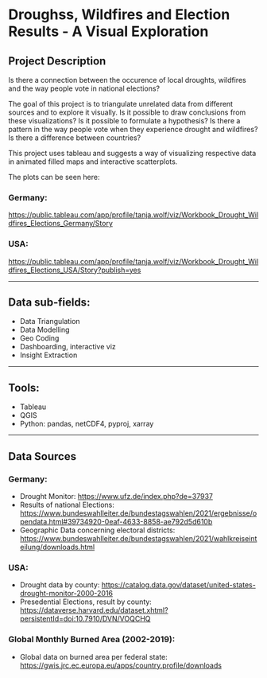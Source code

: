 # Droughss, Wildfires and Election Results - A Visual Exploration

## Project Description

Is there a connection between the occurence of local droughts, wildfires and the way people vote in national elections?

The goal of this project is to triangulate unrelated data from different sources and to explore it visually. Is it possible to draw conclusions from these visualizations? Is it possible to formulate a hypothesis? Is there a pattern in the way people vote when they experience drought and wildfires? Is there a difference between countries? 

This project uses tableau and suggests a way of visualizing respective data in animated filled maps and interactive scatterplots. 

The plots can be seen here:

### Germany:
https://public.tableau.com/app/profile/tanja.wolf/viz/Workbook_Drought_Wildfires_Elections_Germany/Story

### USA:
https://public.tableau.com/app/profile/tanja.wolf/viz/Workbook_Drought_Wildfires_Elections_USA/Story?publish=yes

-----
## Data sub-fields:
* Data Triangulation
* Data Modelling
* Geo Coding
* Dashboarding, interactive viz
* Insight Extraction
-----
## Tools: 
* Tableau
* QGIS
* Python: pandas, netCDF4, pyproj, xarray
----
## Data Sources

### Germany:
* Drought Monitor: https://www.ufz.de/index.php?de=37937
* Results of national Elections: https://www.bundeswahlleiter.de/bundestagswahlen/2021/ergebnisse/opendata.html#39734920-0eaf-4633-8858-ae792d5d610b
* Geographic Data concerning electoral districts: https://www.bundeswahlleiter.de/bundestagswahlen/2021/wahlkreiseinteilung/downloads.html

### USA:
* Drought data by county: https://catalog.data.gov/dataset/united-states-drought-monitor-2000-2016
* Presedential Elections, result by county: https://dataverse.harvard.edu/dataset.xhtml?persistentId=doi:10.7910/DVN/VOQCHQ

### Global Monthly Burned Area (2002-2019):
* Global data on burned area per federal state: https://gwis.jrc.ec.europa.eu/apps/country.profile/downloads
